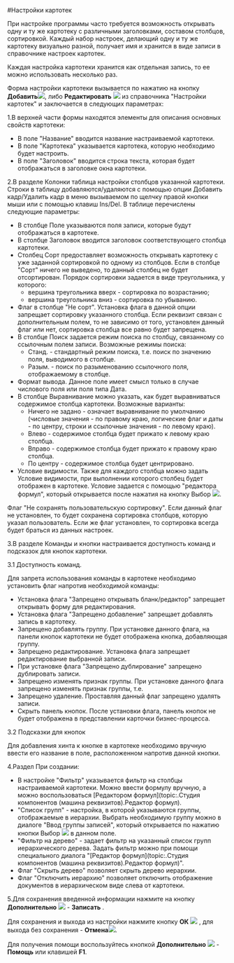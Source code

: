 ﻿#Настройки картотек 

При настройке программы часто требуется возможность открывать одну и ту же картотеку с различными заголовками, составом столбцов, сортировкой. Каждый набор настроек, делающий одну и ту же картотеку визуально разной, получает имя и хранится в виде записи в справочнике настроек картотек. 

Каждая настройка картотеки хранится как отдельная запись, то ее можно использовать несколько раз. 

Форма настройки картотеки вызывается по нажатию на кнопку **Добавить**![](topic:Com.AddFiles.Btn_Add.png), либо **Редактировать** ![](topic:Com.AddFiles.Btn_Edit.png) из справочника "Настройки картотек" и заключается в следующих параметрах:

1.В верхней части формы находятся элементы для описания основных свойств картотеки:
* В поле "Название" вводится название настраиваемой картотеки. 
* В поле "Картотека" указывается картотека, которую необходимо будет настроить.
* В поле "Заголовок" вводится строка текста, которая будет отображаться в заголовке окна картотеки. 


2.В разделе Колонки таблица настройки столбцов указанной картотеки. Строки в таблицу  добавляются/удаляются с помощью опции Добавить кадр/Удалить кадр в меню вызываемом по щелчку правой кнопки мыши или с помощью клавиш Ins/Del. В таблице перечислены следующие параметры: 

* В столбце Поле указываются поля записи, которые будут отображаться в картотеке.
* В столбце Заголовок вводится заголовок соответствующего столбца картотеки.
* Столбец Сорт предоставляет возможность открывать картотеку с уже заданной сортировкой по одному из столбцов.  Если в столбце "Сорт" ничего не выведено, то данный столбец не будет отсортирован. Порядок сортировки задается в виде треугольника, у которого: 
    * вершина треугольника вверх - сортировка по возрастанию; 
    * вершина треугольника вниз - сортировка по убыванию. 
* Флаг в столбце "Не сорт". Установка флага в данной опции запрещает сортировку указанного столбца. Если реквизит связан с дополнительным полем, то не зависимо от того, установлен данный флаг или нет, сортировка столбца все равно будет запрещена. 
* В столбце Поиск задается режим поиска по столбцу, связанному со ссылочным полем записи. Возможные режимы поиска: 
    * Станд. - стандартный режим поиска, т.е. поиск по значению поля, выводимого в столбце.
    * Разым. - поиск по разыменованию ссылочного поля, отображаемому в столбце.
* Формат вывода. Данное поле имеет смысл только в случае числового поля или поля типа Дата.
* В столбце Выравнивание можно указать, как будет выравниваться содержимое столбца картотеки. Возможные варианты: 
    * Ничего не задано - означает выравнивание по умолчанию (числовые значения - по правому краю, логические флаг и даты - по центру, строки и ссылочные значения - по левому краю). 
    * Влево - содержимое столбца будет прижато к левому краю столбца. 
    * Вправо - содержимое столбца будет прижато к правому краю столбца. 
    * По центру - содержимое столбца будет центрировано. 
* Условие видимости. Также для каждого столбца можно задать Условие видимости, при выполнении которого столбец будет отображен в картотеке. Условие задается с помощью "редактора формул", который открывается после нажатия на кнопку Выбор ![](topic:Com.AddFiles.Btn_select.png). 

Флаг "Не сохранять пользовательскую сортировку". Если данный флаг не установлен, то будет сохранена сортировка столбцов, которую указал пользователь. Если же флаг установлен, то сортировка всегда будет браться из данных настроек. 

3.В разделе Команды и кнопки настраивается доступность команд и подсказок для кнопок картотеки.

3.1 Доступность команд.

Для запрета использования команды в картотеке необходимо установить флаг напротив необходимой команды:

* Установка флага "Запрещено открывать бланк/редактор" запрещает открывать форму для редактирования. 
* Установка флага "Запрещено добавление" запрещает добавлять запись в картотеку. 
* Запрещено добавлять группу. При установке данного флага, на панели кнопок картотеки не будет отображена кнопка, добавляющая группу. 
* Запрещено редактирование. Установка флага запрещает редактирование выбранной записи. 
* При установке флага "Запрещено дублирование" запрещено дублировать записи. 
* Запрещено изменять признак группы. При установке данного флага запрещено изменять признак группы, т.е.
* Запрещено удаление. Проставляя данный флаг запрещено удалять записи. 
* Скрыть панель кнопок. После установки флага, панель кнопок не будет отображена в представлении карточки бизнес-процесса. 

3.2 Подсказки для кнопок

Для добавления хинта к кнопке в картотеке необходимо вручную ввести его название в поле, расположенном напротив данной кнопки.

4.Раздел При создании:

* В настройке "Фильтр" указывается фильтр на столбцы настраиваемой картотеки. Можно ввести формулу вручную, а можно воспользоваться [Редактором формул](topic:.Студия компонентов (машина реквизитов).Редактор формул). 
* "Список групп" - настройка, в которой указываются группы, отображаемые в иерархии. Выбрать необходимую группу можно в диалоге "Ввод группы записей", который открывается по нажатию кнопки Выбор ![](topic:Com.AddFiles.Btn_select.png) в данном поле. 
* "Фильтр на дерево" - задает фильтр на указанный список групп иерархического дерева. Задать фильтр можно при помощи специального диалога "[Редактор формул](topic:.Студия компонентов (машина реквизитов).Редактор формул)".
* Флаг "Скрыть дерево" позволяет скрыть дерево иерархии.
* Флаг "Отключить иерархию" позволяет отключить отображение документов в иерархическом виде слева от картотеки.


5.Для сохранения введенной информации нажмите на кнопку **Дополнительно** ![](topic:Integration.AddFiles.Buttons.Btn_OK.png) - **Записать** .

Для сохранения и выхода из настройки нажмите кнопку **ОК** ![](topic:Integration.AddFiles.Buttons.Btn_Post.png) , для выхода без сохранения -  **Отмена**![](topic:Integration.AddFiles.Buttons.BtnCloseCancel.png).

Для получения помощи воспользуйтесь кнопкой **Дополнительно** ![](topic:Integration.AddFiles.Buttons.Btn_OK.png) - **Помощь** или клавишей  **F1**.
